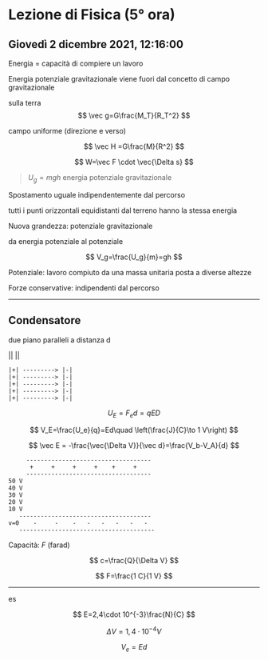 # Lezione di Fisica (5° ora)
## Giovedì 2 dicembre 2021, 12:16:00

Energia = capacità di compiere un lavoro


Energia potenziale gravitazionale
viene fuori dal concetto di campo gravitazionale

sulla terra
$$
\vec g=G\frac{M_T}{R_T^2}
$$

campo uniforme (direzione e verso)


$$
\vec H =G\frac{M}{R^2}
$$



$$
W=\vec F \cdot \vec{\Delta s}
$$

> $U_g=mgh$
> energia potenziale gravitazionale


Spostamento uguale indipendentemente dal percorso


tutti i punti orizzontali equidistanti dal terreno hanno la stessa energia


Nuova grandezza: potenziale gravitazionale


da energia potenziale al potenziale


$$
V_g=\frac{U_g}{m}=gh
$$


Potenziale: lavoro compiuto da una massa unitaria posta a diverse altezze



Forze conservative: indipendenti dal percorso

---

## Condensatore

due piano paralleli a distanza d



||   || 




	|+| ---------> |-|
	|+| ---------> |-|
	|+| ---------> |-|
	|+| ---------> |-|
	|+| ---------> |-|



$$
U_E=F_ed=qED
$$


$$
V_E=\frac{U_e}{q}=Ed\quad \left(\frac{J}{C}\to 1 V\right)
$$


$$
\vec E = -\frac{\vec{\Delta V}}{\vec d}=\frac{V_b-V_A}{d}
$$


		 -----------------------------------
	      +     +     +     +    +     +
		 -----------------------------------
	50 V
	40 V
	30 V
	20 V 
	10 V
	   -------------------------------------
	v=0	   -     -    -   -   -   -   -   -  
	   --------------------------------------
Capacità: $F$ (farad)

$$
c=\frac{Q}{\Delta V}
$$

$$
F=\frac{1 C}{1 V}
$$

---

es




$$
E=2,4\cdot 10^{-3}\frac{N}{C}
$$

$$
\Delta V = 1,4\cdot 10^{-4}V
$$

$$
V_e = Ed
$$


<!--stackedit_data:
eyJoaXN0b3J5IjpbMzE2ODg2MzkzLDEwNzYzOTk3MjQsMTAzMD
AxOTczOSwtMTUzMTU3NTY0MCwtNTU1MDQ1NDIyLC0xMjIwNzEz
NDg3XX0=
-->